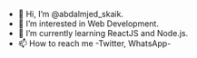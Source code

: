 - 👋 Hi, I’m @abdalmjed_skaik.
- 👀 I’m interested in Web Development.
- 🌱 I’m currently learning ReactJS and Node.js.
- 📫 How to reach me -Twitter, WhatsApp-

<!---
abdalmjeds2000/abdalmjeds2000 is a ✨ particular ✨ repository because its `README.md` (this file) appears on your GitHub profile.
You can click the Preview link to take a look at your changes.
--->
